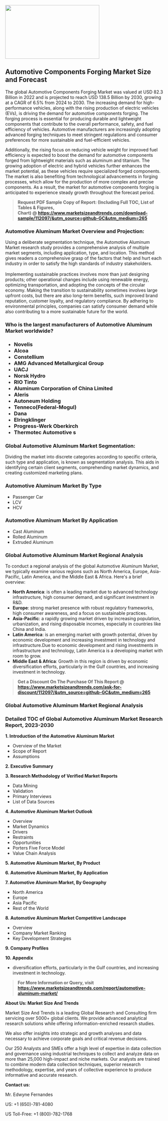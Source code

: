 <p><img class="alignnone size-medium wp-image-20088" src="https://ffe5etoiles.com/wp-content/uploads/2024/12/MST1-300x171.png" alt="" width="300" height="171" /></p><h2>Automotive Components Forging Market Size and Forecast</h2><p>The global Automotive Components Forging Market was valued at USD 82.3 Billion in 2022 and is projected to reach USD 138.5 Billion by 2030, growing at a CAGR of 6.5% from 2024 to 2030. The increasing demand for high-performance vehicles, along with the rising production of electric vehicles (EVs), is driving the demand for automotive components forging. The forging process is essential for producing durable and lightweight components that contribute to the overall performance, safety, and fuel efficiency of vehicles. Automotive manufacturers are increasingly adopting advanced forging techniques to meet stringent regulations and consumer preferences for more sustainable and fuel-efficient vehicles.</p><p>Additionally, the rising focus on reducing vehicle weight for improved fuel efficiency is expected to boost the demand for automotive components forged from lightweight materials such as aluminum and titanium. The growing adoption of electric and hybrid vehicles further enhances the market potential, as these vehicles require specialized forged components. The market is also benefiting from technological advancements in forging processes, which allow for the production of more complex and precise components. As a result, the market for automotive components forging is anticipated to experience steady growth throughout the forecast period.</p></p><blockquote id="" class=""><strong>Request PDF Sample Copy of Report: (Including Full TOC, List of Tables &amp; Figures, Chart)&nbsp;@&nbsp;<strong><a href="https://www.marketsizeandtrends.com/download-sample/112097/&utm_source=github-GC&utm_medium=265" target="_blank">https://www.marketsizeandtrends.com/download-sample/112097/&utm_source=github-GC&utm_medium=265</a></strong></strong></blockquote><h3 id="" class="">Automotive Aluminum Market&nbsp;Overview and Projection:</h3><p id="" class="">Using a deliberate segmentation technique, the Automotive Aluminum Market research study provides a comprehensive analysis of multiple market segments, including application, type, and location. This method gives readers a comprehensive grasp of the factors that help and hurt each industry in order to satisfy the high standards of industry stakeholders. <br /> <br />Implementing sustainable practices involves more than just designing products; other operational changes include using renewable energy, optimizing transportation, and adopting the concepts of the circular economy. Making the transition to sustainability sometimes involves large upfront costs, but there are also long-term benefits, such improved brand reputation, customer loyalty, and regulatory compliance. By adhering to environmental principles, companies can satisfy consumer demand while also contributing to a more sustainable future for the world.</p><h3 id="" class="">Who is the largest manufacturers of&nbsp;Automotive Aluminum Market worldwide?</h3><h3 class=""><p><ul><li>Novelis </li><li> Alcoa </li><li> Constellium </li><li> AMG Advanced Metallurgical Group </li><li> UACJ </li><li> Norsk Hydro </li><li> RIO Tinto </li><li> Aluminum Corporation of China Limited </li><li> Aleris </li><li> Autoneum Holding </li><li> Tenneco(Federal-Mogul) </li><li> Dana </li><li> Elringklinger </li><li> Progress-Werk Oberkirch </li><li> Thermotec Automotive s</li></ul></p></h3><h3 id="" class="">Global&nbsp;Automotive Aluminum Market Segmentation:</h3><p id="" class="">Dividing the market into discrete categories according to specific criteria, such type and application, is known as segmentation analysis. This aids in identifying certain client segments, comprehending market dynamics, and creating customized marketing plans.</p><h3 id="" class="">Automotive Aluminum Market&nbsp;By Type</h3><p><p><ul><li>Passenger Car </li><li> LCV </li><li> HCV</p></li></ul></p></p><h3 id="" class="">Automotive Aluminum Market&nbsp;By Application</h3><p class=""><p><ul><li>Cast Aluminum </li><li> Rolled Aluminum </li><li> Extruded Aluminum</li></ul></p></p><h3 id="" class="">Global Automotive Aluminum Market Regional Analysis</h3><p id="" class="">To conduct a regional analysis of the global Automotive Aluminum Market, we typically examine various regions such as North America, Europe, Asia-Pacific, Latin America, and the Middle East &amp; Africa. Here's a brief overview:</p><ul><li><strong>North America</strong>: is often a leading market due to advanced technology infrastructure, high consumer demand, and significant investment in R&amp;D.</li><li><strong>Europe</strong>: strong market presence with robust regulatory frameworks, high consumer awareness, and a focus on sustainable practices.</li><li><strong>Asia-Pacific</strong>: a rapidly growing market driven by increasing population, urbanization, and rising disposable incomes, especially in countries like China and India.</li><li><strong>Latin America</strong>: is an emerging market with growth potential, driven by economic development and increasing investment in technology and infrastructure.Due to economic development and rising investments in infrastructure and technology, Latin America is a developing market with room to grow.</li><li><strong>Middle East &amp; Africa</strong>: Growth in this region is driven by economic diversification efforts, particularly in the Gulf countries, and increasing investment in technology.</li></ul><blockquote id="" class=""><strong>Get a Discount On The Purchase Of This Report @ <strong><a href="https://www.marketsizeandtrends.com/ask-for-discount/112097/&utm_source=github-GC&utm_medium=265" target="_blank">https://www.marketsizeandtrends.com/ask-for-discount/112097/&utm_source=github-GC&utm_medium=265</a></strong></strong></blockquote><h3 id="" class="">Global Automotive Aluminum Market Regional Analysis</h3><h3 id="" class="">Detailed TOC of Global Automotive Aluminum Market Research Report, 2023-2030</h3><p id="" class=""><strong>1. Introduction of the Automotive Aluminum Market</strong></p><ul><li>Overview of the Market</li><li>Scope of Report</li><li>Assumptions</li></ul><p id="" class=""><strong>2. Executive Summary</strong></p><p id="" class=""><strong>3. Research Methodology of Verified Market Reports</strong></p><ul><li>Data Mining</li><li>Validation</li><li>Primary Interviews</li><li>List of Data Sources</li></ul><p id="" class=""><strong>4. Automotive Aluminum Market Outlook</strong></p><ul><li>Overview</li><li>Market Dynamics</li><li>Drivers</li><li>Restraints</li><li>Opportunities</li><li>Porters Five Force Model</li><li>Value Chain Analysis</li></ul><p id="" class=""><strong>5. Automotive Aluminum Market, By Product</strong></p><p id="" class=""><strong>6. Automotive Aluminum Market, By Application</strong></p><p id="" class=""><strong>7. Automotive Aluminum Market, By Geography</strong></p><ul><li>North America</li><li>Europe</li><li>Asia Pacific</li><li>Rest of the World</li></ul><p id="" class=""><strong>8. Automotive Aluminum Market Competitive Landscape</strong></p><ul><li>Overview</li><li>Company Market Ranking</li><li>Key Development Strategies</li></ul><p id="" class=""><strong>9. Company Profiles</strong></p><p id="" class=""><strong>10. Appendix</strong></p><ul><li>diversification efforts, particularly in the Gulf countries, and increasing investment in technology.</li></ul><blockquote id="" class=""><strong>For More Information or Query, visit <strong><strong><a href="https://www.marketsizeandtrends.com/report/automotive-aluminum-market/" target="_blank">https://www.marketsizeandtrends.com/report/automotive-aluminum-market/</a></strong></strong></strong></blockquote><p id="" class=""><strong>About Us: Market Size And Trends</strong></p><p id="" class="">Market Size And Trends is a leading Global Research and Consulting firm servicing over 5000+ global clients. We provide advanced analytical research solutions while offering information-enriched research studies.</p><p id="" class="">We also offer insights into strategic and growth analyses and data necessary to achieve corporate goals and critical revenue decisions.</p><p id="" class="">Our 250 Analysts and SMEs offer a high level of expertise in data collection and governance using industrial techniques to collect and analyze data on more than 25,000 high-impact and niche markets. Our analysts are trained to combine modern data collection techniques, superior research methodology, expertise, and years of collective experience to produce informative and accurate research.</p><p id="" class=""><strong>Contact us:</strong></p><p id="" class="">Mr. Edwyne Fernandes</p><p id="" class="">US: +1 (650)-781-4080</p><p id="" class="">US Toll-Free: +1 (800)-782-1768</p>
